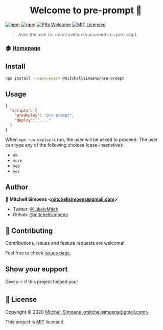 <h1 align="center">Welcome to pre-prompt 👋</h1>

[![npm](https://img.shields.io/npm/v/@mitchellsimoens/pre-prompt.svg)](https://www.npmjs.com/package/@mitchellsimoens/pre-prompt)
[![npm](https://img.shields.io/npm/dm/@mitchellsimoens/pre-prompt.svg)](https://www.npmjs.com/package/@mitchellsimoens/pre-prompt)
[![PRs Welcome](https://img.shields.io/badge/PRs-welcome-brightgreen.svg?style=flat-square)](http://makeapullrequest.com)
[![MIT Licensed](https://img.shields.io/badge/license-MIT-blue.svg?style=flat-square)](./LICENSE)

> Asks the user for confirmation to proceed in a pre script.

### 🏠 [Homepage](https://github.com/mitchellsimoens/pre-prompt#readme)

## Install

```sh
npm install --save-exact @mitchellsimoens/pre-prompt
```

## Usage

```json
{
  "scripts": {
    "predeploy": "pre-prompt",
    "deploy": "...."
  }
}
```

When `npm run deploy` is run, the user will be asked to proceed. The user can type any of the following choices
(case-insenstive):

- `ok`
- `sure`
- `yep`
- `yes`

## Author

👤 **Mitchell Simoens &lt;mitchellsimoens@gmail.com&gt;**

- Twitter: [@LikelyMitch](https://twitter.com/LikelyMitch)
- Github: [@mitchellsimoens](https://github.com/mitchellsimoens)

## 🤝 Contributing

Contributions, issues and feature requests are welcome!

Feel free to check [issues page](https://github.com/mitchellsimoens/pre-prompt/issues).

## Show your support

Give a ⭐️ if this project helped you!

## 📝 License

Copyright © 2020 [Mitchell Simoens &lt;mitchellsimoens@gmail.com&gt;](https://github.com/mitchellsimoens).

This project is [MIT](./LICENSE) licensed.
